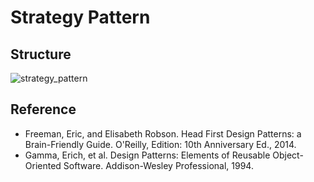 # Strategy Pattern

## Structure
![strategy_pattern](https://raw.githubusercontent.com/Code2Bits/Design-Patterns-Java/Behavioral%20Patterns/Strategy/Images/strategy_pattern.png)

## Reference
* Freeman, Eric, and Elisabeth Robson. Head First Design Patterns: a Brain-Friendly Guide. O'Reilly, Edition: 10th Anniversary Ed., 2014.
* Gamma, Erich, et al. Design Patterns: Elements of Reusable Object-Oriented Software. Addison-Wesley Professional, 1994.